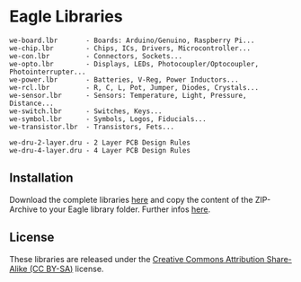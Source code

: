 # Eagle Libraries
```
we-board.lbr       - Boards: Arduino/Genuino, Raspberry Pi...
we-chip.lbr        - Chips, ICs, Drivers, Microcontroller...
we-con.lbr         - Connectors, Sockets...
we-opto.lbr        - Displays, LEDs, Photocoupler/Optocoupler, Photointerrupter...
we-power.lbr       - Batteries, V-Reg, Power Inductors...
we-rcl.lbr         - R, C, L, Pot, Jumper, Diodes, Crystals...
we-sensor.lbr      - Sensors: Temperature, Light, Pressure, Distance...
we-switch.lbr      - Switches, Keys...
we-symbol.lbr      - Symbols, Logos, Fiducials...
we-transistor.lbr  - Transistors, Fets...

we-dru-2-layer.dru - 2 Layer PCB Design Rules
we-dru-4-layer.dru - 4 Layer PCB Design Rules
```


## Installation
Download the complete libraries [here](https://github.com/watterott/Eagle-Libs/archive/master.zip) and copy the content of the ZIP-Archive to your Eagle library folder.
Further infos [here](http://learn.watterott.com/kb/eagle-cad/).

## License
These libraries are released under the [Creative Commons Attribution Share-Alike (CC BY-SA)](https://creativecommons.org/licenses/by-sa/4.0/) license.
